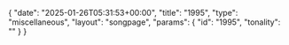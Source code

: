 {
    "date": "2025-01-26T05:31:53+00:00",
    "title": "1995",
    "type": "miscellaneous",
    "layout": "songpage",
    "params": {
        "id": "1995",
        "tonality": ""
    }
}